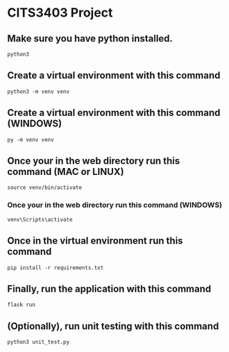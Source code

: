 # CITS3403 Project
## Make sure you have python installed.
```
python3
```
## Create a virtual environment with this command
```
python3 -m venv venv
```
## Create a virtual environment with this command (WINDOWS)
```
py -m venv venv
```
## Once your in the web directory run this command (MAC or LINUX)
```
source venv/bin/activate
```
### Once your in the web directory run this command (WINDOWS)
```
venv\Scripts\activate
```
## Once in the virtual environment run this command
```
pip install -r requirements.txt
```
## Finally, run the application with this command
```
flask run
```
## (Optionally), run unit testing with this command
```
python3 unit_test.py
```
